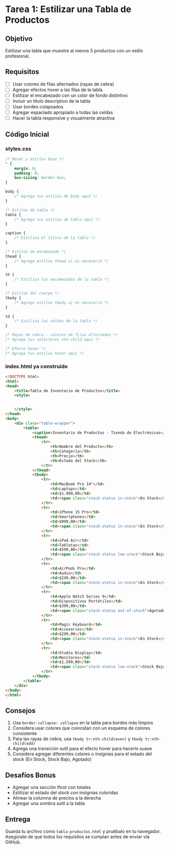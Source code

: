 # Tarea 1: Estilizar una Tabla de Productos

## Objetivo
Estilizar una tabla que muestre al menos 5 productos con un estilo profesional.

## Requisitos
- [ ] Usar colores de filas alternados (rayas de cebra)
- [ ] Agregar efectos hover a las filas de la tabla
- [ ] Estilizar el encabezado con un color de fondo distintivo
- [ ] Incluir un título descriptivo de la tabla
- [ ] Usar bordes colapsados
- [ ] Agregar espaciado apropiado a todas las celdas
- [ ] Hacer la tabla responsive y visualmente atractiva

## Código Inicial

### styles.css 

```css
/* Reset y estilos base */
* {
    margin: 0;
    padding: 0;
    box-sizing: border-box;
}

body {
    /* Agrega tus estilos de body aquí */
}

/* Estilos de tabla */
table {
    /* Agrega tus estilos de tabla aquí */
}

caption {
    /* Estiliza el título de la tabla */
}

/* Estilos de encabezado */
thead {
    /* Agrega estilos thead si es necesario */
}

th {
    /* Estiliza los encabezados de la tabla */
}

/* Estilos del cuerpo */
tbody {
    /* Agrega estilos tbody si es necesario */
}

td {
    /* Estiliza las celdas de la tabla */
}

/* Rayas de cebra - colores de filas alternados */
/* Agrega tus selectores nth-child aquí */

/* Efecto hover */
/* Agrega tus estilos hover aquí */
```

### index.html ya construido

```html
<!DOCTYPE html>
<html>
<head>
    <title>Tabla de Inventario de Productos</title>
    <style>

        
    </style>
</head>
<body>
    <div class="table-wrapper">
        <table>
            <caption>Inventario de Productos - Tienda de Electrónicos</caption>
            <thead>
                <tr>
                    <th>Nombre del Producto</th>
                    <th>Categoría</th>
                    <th>Precio</th>
                    <th>Estado del Stock</th>
                </tr>
            </thead>
            <tbody>
                <tr>
                    <td>MacBook Pro 14"</td>
                    <td>Laptops</td>
                    <td>$1.999,00</td>
                    <td><span class="stock-status in-stock">En Stock</span></td>
                </tr>
                <tr>
                    <td>iPhone 15 Pro</td>
                    <td>Smartphones</td>
                    <td>$999,00</td>
                    <td><span class="stock-status in-stock">En Stock</span></td>
                </tr>
                <tr>
                    <td>iPad Air</td>
                    <td>Tabletas</td>
                    <td>$599,00</td>
                    <td><span class="stock-status low-stock">Stock Bajo</span></td>
                </tr>
                <tr>
                    <td>AirPods Pro</td>
                    <td>Audio</td>
                    <td>$249,00</td>
                    <td><span class="stock-status in-stock">En Stock</span></td>
                </tr>
                <tr>
                    <td>Apple Watch Series 9</td>
                    <td>Dispositivos Portátiles</td>
                    <td>$399,00</td>
                    <td><span class="stock-status out-of-stock">Agotado</span></td>
                </tr>
                <tr>
                    <td>Magic Keyboard</td>
                    <td>Accesorios</td>
                    <td>$299,00</td>
                    <td><span class="stock-status in-stock">En Stock</span></td>
                </tr>
                <tr>
                    <td>Studio Display</td>
                    <td>Monitores</td>
                    <td>$1.599,00</td>
                    <td><span class="stock-status low-stock">Stock Bajo</span></td>
                </tr>
            </tbody>
        </table>
    </div>
</body>
</html>
```

## Consejos
1. Usa `border-collapse: collapse` en la tabla para bordes más limpios
2. Considera usar colores que coincidan con un esquema de colores consistente
3. Para las rayas de cebra, usa `tbody tr:nth-child(even)` y `tbody tr:nth-child(odd)`
4. Agrega una transición sutil para el efecto hover para hacerlo suave
5. Considera agregar diferentes colores o insignias para el estado del stock (En Stock, Stock Bajo, Agotado)

## Desafíos Bonus
- Agregar una sección tfoot con totales
- Estilizar el estado del stock con insignias coloridas
- Alinear la columna de precios a la derecha
- Agregar una sombra sutil a la tabla

## Entrega
Guarda tu archivo como `tabla-productos.html` y pruébalo en tu navegador. Asegúrate de que todos los requisitos se cumplan antes de enviar via GitHub.